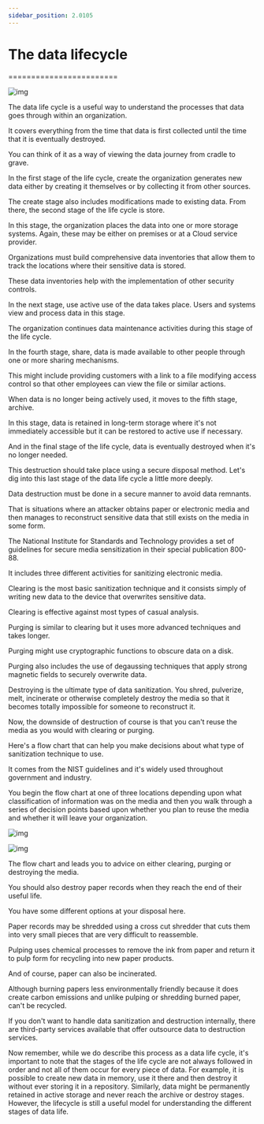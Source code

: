 ```yaml
---
sidebar_position: 2.0105
---
```


# The data lifecycle
========================

![img](/img/2-01-05-01.png)

The data life cycle is a useful way to understand the processes that data goes through within an organization. 

It covers everything from the time that data is first collected until the time that it is eventually destroyed. 

You can think of it as a way of viewing the data journey from cradle to grave. 

In the first stage of the life cycle, create the organization generates new data either by creating it themselves or by collecting it from other sources. 

The create stage also includes modifications made to existing data. From there, the second stage of the life cycle is store. 

In this stage, the organization places the data into one or more storage systems. Again, these may be either on premises or at a Cloud service provider. 

Organizations must build comprehensive data inventories that allow them to track the locations where their sensitive data is stored. 

These data inventories help with the implementation of other security controls. 

In the next stage, use active use of the data takes place. Users and systems view and process data in this stage. 

The organization continues data maintenance activities during this stage of the life cycle. 

In the fourth stage, share, data is made available to other people through one or more sharing mechanisms.
 
This might include providing customers with a link to a file modifying access control so that other employees can view the file or similar actions. 

When data is no longer being actively used, it moves to the fifth stage, archive. 

In this stage, data is retained in long-term storage where it's not immediately accessible but it can be restored to active use if necessary. 

And in the final stage of the life cycle, data is eventually destroyed when it's no longer needed. 

This destruction should take place using a secure disposal method. Let's dig into this last stage of the data life cycle a little more deeply. 

Data destruction must be done in a secure manner to avoid data remnants. 

That is situations where an attacker obtains paper or electronic media and then manages to reconstruct sensitive data that still exists on the media in some form. 

The National Institute for Standards and Technology provides a set of guidelines for secure media sensitization in their special publication 800-88. 

It includes three different activities for sanitizing electronic media. 

Clearing is the most basic sanitization technique and it consists simply of writing new data to the device that overwrites sensitive data.
 
Clearing is effective against most types of casual analysis. 

Purging is similar to clearing but it uses more advanced techniques and takes longer. 

Purging might use cryptographic functions to obscure data on a disk. 

Purging also includes the use of degaussing techniques that apply strong magnetic fields to securely overwrite data. 

Destroying is the ultimate type of data sanitization. You shred, pulverize, melt, incinerate or otherwise completely destroy the media so that it becomes totally impossible for someone to reconstruct it. 

Now, the downside of destruction of course is that you can't reuse the media as you would with clearing or purging. 

Here's a flow chart that can help you make decisions about what type of sanitization technique to use. 

It comes from the NIST guidelines and it's widely used throughout government and industry. 

You begin the flow chart at one of three locations depending upon what classification of information was on the media and then you walk through a series of decision points based upon whether you plan to reuse the media and whether it will leave your organization. 

![img](/img/2-01-05-02.png)


![img](/img/2-01-05-03.png)


The flow chart and leads you to advice on either clearing, purging or destroying the media. 

You should also destroy paper records when they reach the end of their useful life. 

You have some different options at your disposal here. 

Paper records may be shredded using a cross cut shredder that cuts them into very small pieces that are very difficult to reassemble. 

Pulping uses chemical processes to remove the ink from paper and return it to pulp form for recycling into new paper products. 

And of course, paper can also be incinerated. 

Although burning papers less environmentally friendly because it does create carbon emissions and unlike pulping or shredding burned paper, can't be recycled. 

If you don't want to handle data sanitization and destruction internally, there are third-party services available that offer outsource data to destruction services.

Now remember, while we do describe this process as a data life cycle, it's important to note that the stages of the life cycle are not always followed in order and not all of them occur for every piece of data. For example, it is possible to create new data in memory, use it there and then destroy it without ever storing it in a repository. Similarly, data might be permanently retained in active storage and never reach the archive or destroy stages. However, the lifecycle is still a useful model for understanding the different stages of data life.


